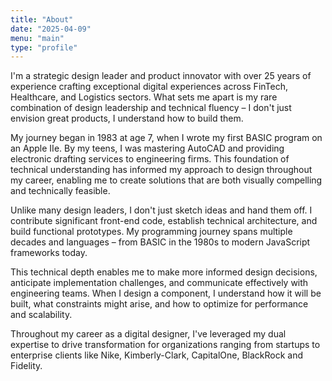 ```yaml
---
title: "About"
date: "2025-04-09"
menu: "main"
type: "profile"
---
```


I'm a strategic design leader and product innovator with over 25 years of experience crafting exceptional digital experiences across FinTech, Healthcare, and Logistics sectors. What sets me apart is my rare combination of design leadership and technical fluency – I don't just envision great products, I understand how to build them.

My journey began in 1983 at age 7, when I wrote my first BASIC program on an Apple IIe. By my teens, I was mastering AutoCAD and providing electronic drafting services to engineering firms. This foundation of technical understanding has informed my approach to design throughout my career, enabling me to create solutions that are both visually compelling and technically feasible.

Unlike many design leaders, I don't just sketch ideas and hand them off. I contribute significant front-end code, establish technical architecture, and build functional prototypes. My programming journey spans multiple decades and languages – from BASIC in the 1980s to modern JavaScript frameworks today.

This technical depth enables me to make more informed design decisions, anticipate implementation challenges, and communicate effectively with engineering teams. When I design a component, I understand how it will be built, what constraints might arise, and how to optimize for performance and scalability.

Throughout my career as a digital designer, I've leveraged my dual expertise to drive transformation for organizations ranging from startups to enterprise clients like Nike, Kimberly-Clark, CapitalOne, BlackRock and Fidelity.
